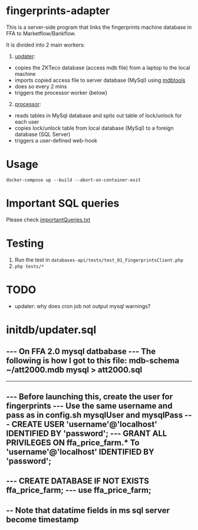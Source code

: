 # fingerprints-adapter
This is a server-side program that links the fingerprints machine database in FFA to Marketflow/Bankflow.

It is divided into 2 main workers:
1. [updater](updater):
 * copies the ZKTeco database (access mdb file) from a laptop to the local machine
 * imports copied access file to server database (MySql) using [mdbtools](https://github.com/brianb/mdbtools)
 * does so every 2 mins
 * triggers the processor worker (below)
2. [processor](processor):
 * reads tables in MySql database and spits out table of lock/unlock for each user
 * copies lock/unlock table from local database (MySql) to a foreign database (SQL Server)
 * triggers a user-defined web-hook

# Usage
`docker-compose up --build --abort-on-container-exit`

# Important SQL queries
Please check [importantQueries.txt](importantQueries.txt)

# Testing
1. Run the test in `databases-api/tests/test_01_FingerprintsClient.php`
2. `php tests/*`

# TODO
* updater: why does cron job not output mysql warnings?

# initdb/updater.sql
--- On FFA 2.0 mysql datbabase
--- The following is how I got to this file: mdb-schema ~/att2000.mdb mysql > att2000.sql
-
-----------------
--- Before launching this, create the user for fingerprints
--- Use the same username and pass as in config.sh mysqlUser and mysqlPass
--- CREATE USER 'username'@'localhost' IDENTIFIED BY 'password';
--- GRANT ALL PRIVILEGES ON ffa_price_farm.* To 'username'@'localhost' IDENTIFIED BY 'password';
-----------------
--- CREATE DATABASE IF NOT EXISTS ffa_price_farm;
--- use ffa_price_farm;
-----------------
-- Note that datatime fields in ms sql server become timestamp
--
